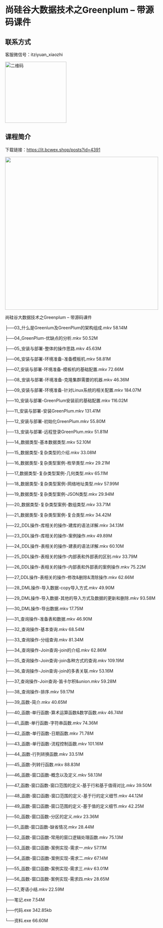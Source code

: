 # 尚硅谷大数据技术之Greenplum &#8211; 带源码课件

## 联系方式

客服微信号：itziyuan_xiaozhi

<img src="https://ziyuanyun.oss-cn-guangzhou.aliyuncs.com/common/20240614073449/666b82192834a.jpg" width="200" height="200" alt="二维码">

## 课程简介

下载链接：https://it.bcwex.shop/posts?id=4391

<img src="https://ziyuanyun.oss-cn-guangzhou.aliyuncs.com/yun/20240829073018/66cfb30a14e43.jpg" width="500" alt="">

  

 尚硅谷大数据技术之Greenplum &#8211; 带源码课件

 ├──03_什么是Greenlum及GreenPlum的架构组成.mkv 58.14M

 ├──04_GreenPlum-优缺点的分析.mkv 50.52M

 ├──05_安装与部署-整体的操作思路.mkv 45.63M

 ├──06_安装与部署-环境准备-准备模板机.mkv 58.81M

 ├──07_安装与部署-环境准备-模板机的基础配置.mkv 72.66M

 ├──08_安装与部署-环境准备-克隆集群需要的机器.mkv 46.36M

 ├──09_安装与部署-环境准备-针对Linux系统的相关配置.mkv 184.07M

 ├──10_安装与部署-GreenPlum安装前的基础配置.mkv 116.02M

 ├──11_安装与部署-安装GreenPlum.mkv 131.41M

 ├──12_安装与部署-初始化GreenPlum.mkv 55.80M

 ├──13_安装与部署-远程登录GreenPlum.mkv 51.81M

 ├──14_数据类型-基本数据类型.mkv 52.10M

 ├──15_数据类型-复杂类型的介绍.mkv 33.08M

 ├──16_数据类型-复杂类型案例-枚举类型.mkv 29.21M

 ├──17_数据类型-复杂类型案例-几何类型.mkv 65.11M

 ├──18_数据类型-复杂类型案例-网络地址类型.mkv 57.99M

 ├──19_数据类型-复杂类型案例-JSON类型.mkv 29.94M

 ├──20_数据类型-复杂类型案例-数组类型.mkv 33.71M

 ├──21_数据类型-复杂类型案例-复合类型.mkv 34.42M

 ├──22_DDL操作-库相关的操作-建库的语法详解.mkv 34.13M

 ├──23_DDL操作-库相关的操作-案例操作.mkv 49.89M

 ├──24_DDL操作-表相关的操作-建表的语法详解.mkv 60.10M

 ├──25_DDL操作-表相关的操作-内部表和外部表的区别.mkv 33.79M

 ├──26_DDL操作-表相关的操作-内部表和外部表的案例操作.mkv 75.22M

 ├──27_DDL操作-表相关的操作-修改&amp;删除&amp;清除操作.mkv 62.66M

 ├──28_DML操作-导入数据-copy导入方式.mkv 49.90M

 ├──29_DML操作-导入数据-其他的导入方式及数据的更新和删除.mkv 93.58M

 ├──30_DML操作-导出数据.mkv 17.75M

 ├──31_查询操作-准备表和数据.mkv 46.90M

 ├──32_查询操作-基本查询.mkv 68.54M

 ├──33_查询操作-分组查询.mkv 81.34M

 ├──34_查询操作-Join查询-join的介绍.mkv 62.86M

 ├──35_查询操作-Join查询-join各种方式的查询.mkv 109.19M

 ├──36_查询操作-Join查询-join的多表关联.mkv 53.16M

 ├──37_查询操作-Join查询-笛卡尔积&amp;union.mkv 59.28M

 ├──38_查询操作-排序.mkv 59.17M

 ├──39_函数-简介.mkv 40.65M

 ├──40_函数-单行函数-算术运算函数&amp;数学函数.mkv 46.74M

 ├──41_函数-单行函数-字符串函数.mkv 74.36M

 ├──42_函数-单行函数-日期函数.mkv 71.78M

 ├──43_函数-单行函数-流程控制函数.mkv 101.16M

 ├──44_函数-行列转换函数.mkv 33.51M

 ├──45_函数-列转行函数.mkv 88.83M

 ├──46_函数-窗口函数-概念以及定义.mkv 58.13M

 ├──47_函数-窗口函数-窗口范围的定义-基于行和基于值得对比.mkv 39.50M

 ├──48_函数-窗口函数-窗口范围的定义-基于行的定义细节.mkv 44.12M

 ├──49_函数-窗口函数-窗口范围的定义-基于值的定义细节.mkv 42.25M

 ├──50_函数-窗口函数-分区的定义.mkv 23.36M

 ├──51_函数-窗口函数-缺省情况.mkv 28.44M

 ├──52_函数-窗口函数-常用的窗口逻辑处理函数.mkv 75.13M

 ├──53_函数-窗口函数-案例实现-需求一.mkv 57.11M

 ├──54_函数-窗口函数-案例实现-需求二.mkv 67.14M

 ├──55_函数-窗口函数-案例实现-需求三.mkv 63.01M

 ├──56_函数-窗口函数-案例实现-需求四.mkv 28.65M

 ├──57_寄语小结.mkv 22.59M

 ├──笔记.exe 7.54M

 ├──代码.exe 342.85kb

 └──资料.exe 66.60M

  